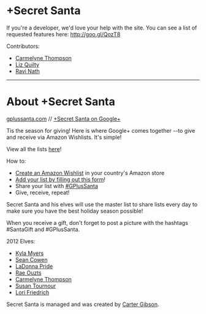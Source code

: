 +Secret Santa
===========

If you're a developer, we'd love your help with the site. You can see a list of requested features here: http://goo.gl/QozT8

Contributors:

* [Carmelyne Thompson](https://plus.google.com/u/0/113881433443048137993/posts)
* [Liz Quilty](https://plus.google.com/u/0/114228869493885222559/posts)
* [Ravi Nath](https://plus.google.com/u/0/102622246738271995921/posts)


---------------------------

About +Secret Santa
===========

[gplussanta.com](http://gplussanta.com/ "+Secret Santa") // 
[+Secret Santa on Google+](https://plus.google.com/u/0/113269791493257695508/)

Tis the season for giving! Here is where Google+ comes together --to give and receive via Amazon Wishlists. It's simple!

View all the lists [here](http://gplussanta.com/ "+Secret Santa")!

How to:

* [Create an Amazon Wishlist](http://www.amazon.com/gp/registry/wishlist) in your country's Amazon store
* [Add your list by filling out this form](https://docs.google.com/spreadsheet/viewform?formkey=dFpBeThYVDVRUndxXzExUEVVTExiNVE6MQ#gid=0)!
* Share your list with [#GPlusSanta](https://plus.google.com/u/0/s/%23GPlusSanta)
* Give, receive, repeat!

Secret Santa and his elves will use the master list to share lists every day to make sure you have the best holiday season possible!

When you receive a gift, don't forget to post a picture with the hashtags #SantaGift and #GPlusSanta.


2012 Elves: 
* [Kyla Myers](https://plus.google.com/113896907556049130248/posts)
* [Sean Cowen](https://plus.google.com/103333429938529668020/posts)
* [LaDonna Pride](https://plus.google.com/106539835304510344813/posts)
* [Rae Ouzts](https://plus.google.com/111283416647206388433/posts)
* [Carmelyne Thompson](https://plus.google.com/u/0/113881433443048137993/posts)
* [Susan Tournour](https://plus.google.com/110503351402839446410/posts)
* [Lori Friedrich](https://plus.google.com/105119763784866168573/posts)

Secret Santa is managed and was created by [Carter Gibson](https://plus.google.com/+CarterGibson/posts).